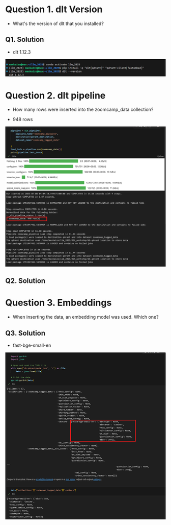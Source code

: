 # Question 1. dlt Version

* What's the version of dlt that you installed?

## Q1. Solution

* dlt 1.12.3

![alt text](image.png)

# Question 2. dlt pipeline

* How many rows were inserted into the zoomcamp_data collection?

* 948 rows

![alt text](image-1.png)

## Q2. Solution

# Question 3. Embeddings

* When inserting the data, an embedding model was used. Which one?

## Q3. Solution

* fast-bge-small-en

![alt text](image-2.png)
